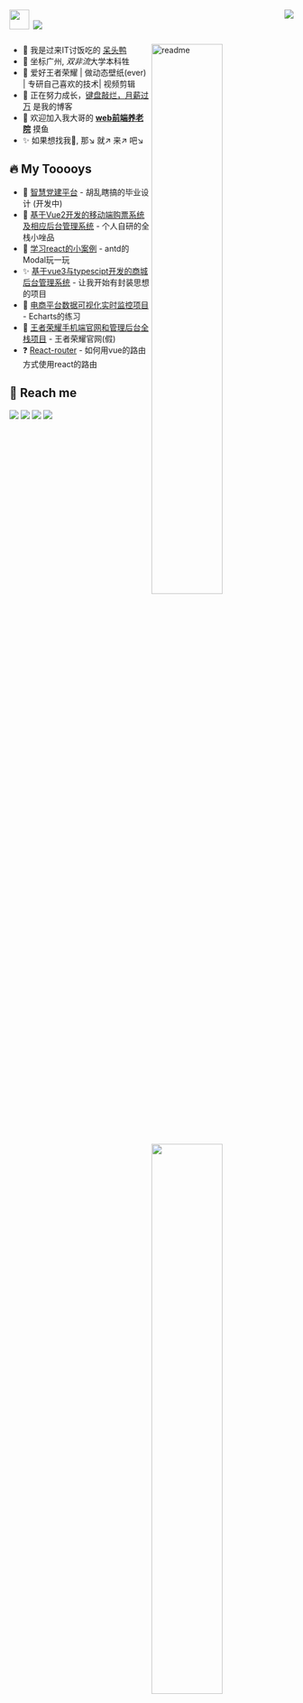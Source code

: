 <h1>
<img width='35' src='https://cdn.jsdelivr.net/gh/yesmore/img/img/pop_cat.gif'/>  <img src='https://readme-typing-svg.herokuapp.com?vCenter=true&height=25&lines=%F0%9D%91%AF%F0%9D%92%86%F0%9D%92%86%F0%9D%92%86%F0%9D%92%86%F0%9D%92%86%F0%9D%92%86%F0%9D%92%86%F0%9D%92%86%F0%9D%92%93%F0%9D%92%86~'/>
  <img align='right' src="https://hits.seeyoufarm.com/api/count/incr/badge.svg?url=https%3A%2F%2Fgithub.com%2Fyesmore%2Fhit-counter&count_bg=%2379C83D&title_bg=%23555555&icon=awesomelists.svg&icon_color=%230AFFAB&title=visitor&edge_flat=true" /> 	
</h1>
<img align='right' width='50%' alt='readme' src="https://github-readme-stats-git-masterrstaa-rickstaa.vercel.app/api?username=aaaa8880788&show_icons=true&theme=react" />

- 👴 我是过来IT讨饭吃的 <a href='https://aaaa8880788.github.io/'>呆头鸭</a>
- 💼 坐标广州, <em>双非流</em>大学本科牲
- 🚀  爱好王者荣耀 | 做动态壁纸(ever) | 专研自己喜欢的技术| 视频剪辑
- 🎯 正在努力成长，<a href='https://aaaa8880788.github.io/'>键盘敲烂，月薪过万</a> 是我的博客
- 💁 欢迎加入我大哥的 [**web前端养老院**](#-reach-me) 摸鱼
- ✨ 如果想找我🤺, 那↘ 就↗ 来↗ 吧↘ 

## 🔥 My Tooooys

<img align='right' width='50%' src='https://github-readme-stats-git-masterrstaa-rickstaa.vercel.app/api/top-langs/?username=aaaa8880788&layout=compact&hide=HTML&theme=react'/>

<ul>
    <li>🦄 <a href='https://github.com/aaaa8880788/Graduation-project'>智慧党建平台</a> - 胡乱瞎搞的毕业设计 (开发中) </li>
    <li>🎯 <a href='https://github.com/aaaa8880788/project-my_cinema_old'>基于Vue2开发的移动端购票系统及相应后台管理系统</a> - 个人自研的全栈小唑品 </li>
    <li>🚀 <a href='https://github.com/aaaa8880788/react_message_test'>学习react的小案例</a> - antd的Modal玩一玩 </li>
    <li>✨ <a href='https://github.com/aaaa8880788/project-vue3_ts_shop'>基于vue3与typescipt开发的商城后台管理系统</a> - 让我开始有封装思想的项目 </li>
    <li>🤡 <a href='https://github.com/aaaa8880788/project-dv_shop'>电商平台数据可视化实时监控项目</a> - Echarts的练习 </li>
    <li>💁 <a href='王者荣耀手机端官网和管理后台全栈项目'>王者荣耀手机端官网和管理后台全栈项目</a> - 王者荣耀官网(假)</li>
    <li>❓️ <a href='https://github.com/aaaa8880788/react-router-usage'>React-router</a> - 如何用vue的路由方式使用react的路由 </li>
</ul>


## 🤖 Reach me
<a href='mailto:283313959_at_qq.com'><img src='https://img.shields.io/badge/-283313959@qq.com-911318?style=flat-square&logo=Mail.RU&logoColor=white&labelColor=c14438'/></a>
<a href='https://github.com/aaaa8880788'><img src='https://img.shields.io/badge/dynamic/json?logo=github&label=GitHub+Followers&labelColor=282c34&style=flat-square&color=181717&query=%24.data.totalSubs&url=https%3A%2F%2Fapi.spencerwoo.com%2Fsubstats%2F%3Fsource%3Dgithub%26queryKey%3Daaaa8880788&longCache=true'/></a> 
<a href='https://space.bilibili.com/474582256'><img src='https://img.shields.io/badge/dynamic/json?style=flat-square&color=ff69b4&label=bilibili&query=%24.data.totalSubs&suffix=%20fans&url=https%3A%2F%2Fapi.spencerwoo.com%2Fsubstats%2F%3Fsource%3Dbilibili%26queryKey%3D474582256'/></a>
<img src='https://img.shields.io/badge/-web前端养老院:982545311-114318'/>

<!--

## ✨ Tech & Skill

<div align="left">
  <img src="https://img.shields.io/badge/-JavaScript-f6da1c?style=flat-square&logo=javascript&logoColor=white">
  <img src="https://img.shields.io/badge/-TypeScript-2b6dbf?style=flat-square&logo=typescript&logoColor=white">
  <img src="https://img.shields.io/badge/-Vue-46b882?style=flat-square&logo=vue.js&logoColor=white">
  <img src="https://img.shields.io/badge/-Less-bf608e?style=flat-square&logo=less&logoColor=white">
  <br>

  <img src="https://img.shields.io/badge/-Node.js-3C873A?style=flat-square&logo=Node.js&logoColor=white">		
  <img src="https://img.shields.io/badge/-Git-ee462c?style=flat-square&logo=git&logoColor=white">
  <img src="https://img.shields.io/badge/-Github-black?style=flat-square&logo=github">	
</div>

<div align='middle'>
  <img src='https://cdn.jsdelivr.net/gh/yesmore/yesmore@output/github-contribution-grid-snake.svg#gh-dark-mode-only'/>
</div>
 -->
